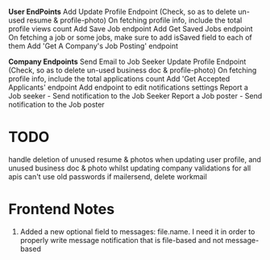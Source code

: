 **User EndPoints**
Add Update Profile Endpoint (Check, so as to delete un-used resume & profile-photo)
On fetching profile info, include the total profile views count
Add Save Job endpoint
Add Get Saved Jobs endpoint
On fetching a job or some jobs, make sure to add isSaved field to each of them
Add 'Get A Company's Job Posting' endpoint

**Company Endpoints**
Send Email to Job Seeker
Update Profile Endpoint (Check, so as to delete un-used business doc & profile-photo)
On fetching profile info, include the total applications count
Add 'Get Accepted Applicants' endpoint
Add endpoint to edit notifications settings
Report a Job seeker - Send notification to the Job Seeker
Report a Job poster - Send notification to the Job poster

# TODO
handle deletion of unused resume & photos when updating user profile, and unused business doc & photo whilst updating company
validations for all apis
can't use old passwords
if mailersend, delete workmail

# Frontend Notes

1.  Added a new optional field to messages: file.name. I need it in order to properly write message notification that is file-based and not message-based
